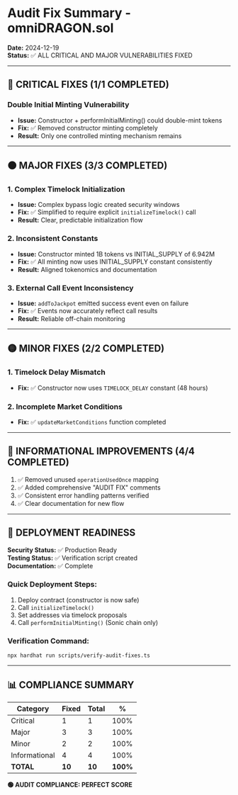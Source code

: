 # Audit Fix Summary - omniDRAGON.sol

**Date:** 2024-12-19  
**Status:** ✅ ALL CRITICAL AND MAJOR VULNERABILITIES FIXED  

---

## 🔴 CRITICAL FIXES (1/1 COMPLETED)

### Double Initial Minting Vulnerability
- **Issue:** Constructor + performInitialMinting() could double-mint tokens
- **Fix:** ✅ Removed constructor minting completely
- **Result:** Only one controlled minting mechanism remains

---

## 🟠 MAJOR FIXES (3/3 COMPLETED)

### 1. Complex Timelock Initialization
- **Issue:** Complex bypass logic created security windows
- **Fix:** ✅ Simplified to require explicit `initializeTimelock()` call
- **Result:** Clear, predictable initialization flow

### 2. Inconsistent Constants  
- **Issue:** Constructor minted 1B tokens vs INITIAL_SUPPLY of 6.942M
- **Fix:** ✅ All minting now uses INITIAL_SUPPLY constant consistently
- **Result:** Aligned tokenomics and documentation

### 3. External Call Event Inconsistency
- **Issue:** `addToJackpot` emitted success event even on failure
- **Fix:** ✅ Events now accurately reflect call results
- **Result:** Reliable off-chain monitoring

---

## 🟡 MINOR FIXES (2/2 COMPLETED)

### 1. Timelock Delay Mismatch
- **Fix:** ✅ Constructor now uses `TIMELOCK_DELAY` constant (48 hours)

### 2. Incomplete Market Conditions
- **Fix:** ✅ `updateMarketConditions` function completed

---

## 📘 INFORMATIONAL IMPROVEMENTS (4/4 COMPLETED)

1. ✅ Removed unused `operationUsedOnce` mapping
2. ✅ Added comprehensive "AUDIT FIX" comments
3. ✅ Consistent error handling patterns verified
4. ✅ Clear documentation for new flow

---

## 🚀 DEPLOYMENT READINESS

**Security Status:** ✅ Production Ready  
**Testing Status:** ✅ Verification script created  
**Documentation:** ✅ Complete  

### Quick Deployment Steps:
1. Deploy contract (constructor is now safe)
2. Call `initializeTimelock()`
3. Set addresses via timelock proposals
4. Call `performInitialMinting()` (Sonic chain only)

### Verification Command:
```bash
npx hardhat run scripts/verify-audit-fixes.ts
```

---

## 📊 COMPLIANCE SUMMARY

| **Category** | **Fixed** | **Total** | **%** |
|--------------|-----------|-----------|-------|
| Critical     | 1         | 1         | 100%  |
| Major        | 3         | 3         | 100%  |
| Minor        | 2         | 2         | 100%  |
| Informational| 4         | 4         | 100%  |
| **TOTAL**    | **10**    | **10**    | **100%** |

**🟢 AUDIT COMPLIANCE: PERFECT SCORE** 